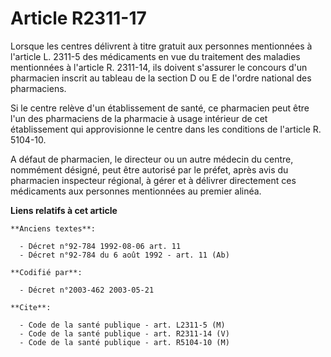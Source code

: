 # Article R2311-17

Lorsque les centres délivrent à titre gratuit aux personnes mentionnées à l'article L. 2311-5 des médicaments en vue du
traitement des maladies mentionnées à l'article R. 2311-14, ils doivent s'assurer le concours d'un pharmacien inscrit au
tableau de la section D ou E de l'ordre national des pharmaciens.

Si le centre relève d'un établissement de santé, ce pharmacien peut être l'un des pharmaciens de la pharmacie à usage
intérieur de cet établissement qui approvisionne le centre dans les conditions de l'article R. 5104-10.

A défaut de pharmacien, le directeur ou un autre médecin du centre, nommément désigné, peut être autorisé par le préfet,
après avis du pharmacien inspecteur régional, à gérer et à délivrer directement ces médicaments aux personnes mentionnées au
premier alinéa.

**Liens relatifs à cet article**

	**Anciens textes**:

	  - Décret n°92-784 1992-08-06 art. 11
	  - Décret n°92-784 du 6 août 1992 - art. 11 (Ab)

	**Codifié par**:

	  - Décret n°2003-462 2003-05-21

	**Cite**:

	  - Code de la santé publique - art. L2311-5 (M)
	  - Code de la santé publique - art. R2311-14 (V)
	  - Code de la santé publique - art. R5104-10 (M)
